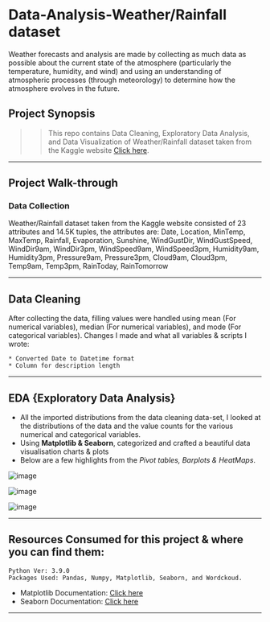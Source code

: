 # Data-Analysis-Weather/Rainfall dataset


Weather forecasts and analysis are made by collecting as much data as possible about the current state of the atmosphere (particularly the temperature, humidity, and wind) and using an understanding of atmospheric processes (through meteorology) to determine how the atmosphere evolves in the future.

## Project Synopsis

>> This repo contains Data Cleaning, Exploratory Data Analysis, and Data Visualization of Weather/Rainfall dataset taken from the Kaggle website  [Click here](https://www.kaggle.com/).

-------------------------------
## Project Walk-through

### Data Collection

Weather/Rainfall dataset taken from the Kaggle website consisted of 23 attributes and 14.5K tuples, the attributes are: Date, Location, MinTemp, MaxTemp, Rainfall, Evaporation, Sunshine, WindGustDir, WindGustSpeed, WindDir9am, WindDir3pm, WindSpeed9am, WindSpeed3pm, Humidity9am, Humidity3pm, Pressure9am, Pressure3pm, Cloud9am, Cloud3pm, Temp9am, Temp3pm, RainToday, RainTomorrow



------------------------------


## Data Cleaning

After collecting the data, filling values were handled using mean (For numerical variables), median (For numerical variables), and mode (For categorical variables). Changes I made and what all variables & scripts I wrote:

    * Converted Date to Datetime format
    * Column for description length

-------------------------------
## EDA {Exploratory Data Analysis}

* All the imported distributions from the data cleaning data-set, I looked at the distributions of the data and the value counts for the various numerical and categorical variables.
* Using **Matplotlib & Seaborn**, categorized and crafted a beautiful data visualisation charts & plots
* Below are a few highlights from the *Pivot tables, Barplots & HeatMaps*.

![image](https://user-images.githubusercontent.com/98012611/155759203-4947f3f8-0b17-440a-849d-22a1cbfdbc86.png)

![image](https://user-images.githubusercontent.com/98012611/155759323-f713041a-b287-4f16-bc76-2264d80d2975.png)

![image](https://user-images.githubusercontent.com/98012611/155759399-cb6b68b1-276c-477c-97d8-d49a608fb1a3.png)


-----------------


## Resources Consumed for this project & where you can find them:

    Python Ver: 3.9.0
    Packages Used: Pandas, Numpy, Matplotlib, Seaborn, and Wordckoud.

* Matplotlib Documentation: [Click here](https://matplotlib.org/3.1.1/api/_as_gen/matplotlib.pyplot.boxplot.html?highlight=boxplot#matplotlib.pyplot.boxplot)
* Seaborn Documentation: [Click here](http://seaborn.pydata.org/examples/many_pairwise_correlations.html)

-----------------------------
